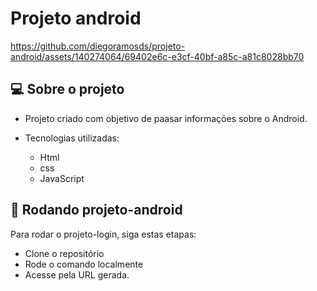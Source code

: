 
# Projeto android

https://github.com/diegoramosds/projeto-android/assets/140274064/69402e6c-e3cf-40bf-a85c-a81c8028bb70

## 💻 Sobre o projeto 

- Projeto criado com objetivo de paasar informações sobre o Android.

- Tecnologias utilizadas: <br>
  - Html <br>
  - css <br>
  - JavaScript


## 🚀 Rodando projeto-android

Para rodar o projeto-login, siga estas etapas:

- Clone o repositório
- Rode o comando localmente
- Acesse pela URL gerada.
